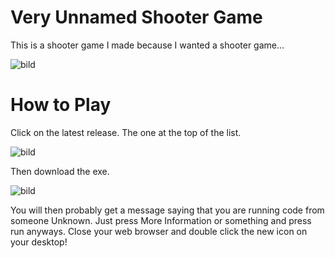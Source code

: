 # Very Unnamed Shooter Game
This is a shooter game I made because I wanted a shooter game...

![bild](https://github.com/ninjago9876/ShooterGame/assets/133258800/ec996e55-f1c5-4244-aa40-82728ed97151)

# How to Play
Click on the latest release. The one at the top of the list.

![bild](https://github.com/ninjago9876/ShooterGame/assets/133258800/e38bcadc-ca89-4ea6-bd2f-5d8fb608b4cc)

Then download the exe.

![bild](https://github.com/ninjago9876/ShooterGame/assets/133258800/f536d88a-c0c6-4a4e-8340-bf74be90537a)

You will then probably get a message saying that you are running code from someone Unknown. Just press More Information or something and press run anyways.
Close your web browser and double click the new icon on your desktop!
